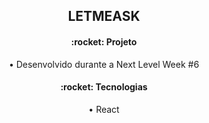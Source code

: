 <h2 align="center">
  LETMEASK
</h2>

<h4 align="center">:rocket: Projeto</h4>
<p align="center">• Desenvolvido durante a Next Level Week #6<p>

<h4 align="center">:rocket: Tecnologias</h4>
<p align="center">• React<p>

